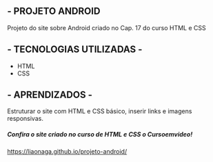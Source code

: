 ## - PROJETO ANDROID

Projeto do site sobre Android criado no Cap. 17 do curso HTML e CSS

## - TECNOLOGIAS UTILIZADAS - 

-   HTML
-   CSS

## - APRENDIZADOS - 
Estruturar o site com HTML e CSS básico, inserir links e imagens responsivas.






##### Confira o site criado no curso de HTML e CSS o Cursoemvideo!
https://liaonaga.github.io/projeto-android/


